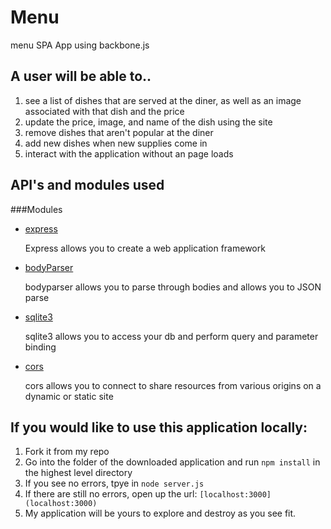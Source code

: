 # Menu
menu SPA App using backbone.js
## A user will be able to..
1. see a list of dishes that are served at the diner, as well as an image associated with that dish and the price
2. update the price, image, and name of the dish using the site
3. remove dishes that aren't popular at the diner
4. add new dishes when new supplies come in
5. interact with the application without an page loads

## API's and modules used
###Modules
* [express](http://expressjs.com/)

  Express allows you to create a web application framework

* [bodyParser](https://www.npmjs.com/package/body-parser)

  bodyparser allows you to parse through bodies and allows you to JSON parse

* [sqlite3](https://www.npmjs.com/package/sqlite3)

  sqlite3 allows you to access your db and perform query and parameter binding

* [cors](https://www.npmjs.com/package/cors)

  cors allows you to connect to share resources from various origins on a dynamic or static site

## If you would like to use this application locally:
1. Fork it from my repo
2. Go into the folder of the downloaded application and run ```npm install``` in the highest level directory
3. If you see no errors, tpye in ```node server.js```
4. If there are still no errors, open up the url: ```[localhost:3000](localhost:3000) ```
5. My application will be yours to explore and destroy as you see fit.

